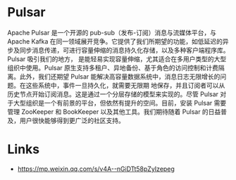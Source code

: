 # Pulsar

Apache Pulsar 是一个开源的 pub-sub（发布-订阅）消息与流媒体平台，与 Apache Kafka 在同一领域展开竞争。它提供了我们所期望的功能，如低延迟的异步及同步消息传递，可进行容量伸缩的消息持久化存储，以及多种客户端程序库。Pulsar 吸引我们的地方，
是能轻易实现容量伸缩，尤其适合在多用户类型的大型组织中使用。Pulsar 原生支持多租户、异地备份、基于角色的访问控制和计费隔离。此外，我们还期望 Pulsar 能解决高容量数据系统中，消息日志无限增长的问题。在这些系统中，事件一旦持久化，就需要无限期
地保存，并且订阅者可以从历史节点开始订阅消息。这是通过一个分层存储的模型来实现的。尽管 Pulsar 对于大型组织是一个有前景的平台，但依然有提升的空间。目前，安装 Pulsar 需要管理 ZooKeeper 和 BookKeeper 以及其他工具。我们期待随着 Pulsar 的日益普及，用户很快能够得到更广泛的社区支持。

# Links

- https://mp.weixin.qq.com/s/v4A--nGiDTt58pZyIzepeg
